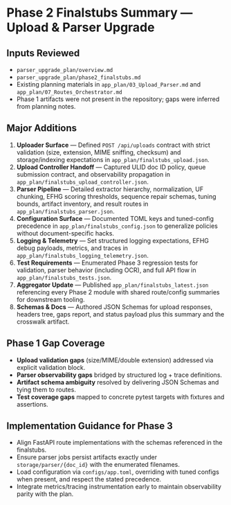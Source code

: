 # Phase 2 Finalstubs Summary — Upload & Parser Upgrade

## Inputs Reviewed
- `parser_upgrade_plan/overview.md`
- `parser_upgrade_plan/phase2_finalstubs.md`
- Existing planning materials in `app_plan/03_Upload_Parser.md` and `app_plan/07_Routes_Orchestrator.md`
- Phase 1 artifacts were not present in the repository; gaps were inferred from planning notes.

## Major Additions
1. **Uploader Surface** — Defined `POST /api/uploads` contract with strict validation (size, extension, MIME sniffing, checksum) and storage/indexing expectations in `app_plan/finalstubs_upload.json`.
2. **Upload Controller Handoff** — Captured ULID doc ID policy, queue submission contract, and observability propagation in `app_plan/finalstubs_upload_controller.json`.
3. **Parser Pipeline** — Detailed extractor hierarchy, normalization, UF chunking, EFHG scoring thresholds, sequence repair schemas, tuning bounds, artifact inventory, and result routes in `app_plan/finalstubs_parser.json`.
4. **Configuration Surface** — Documented TOML keys and tuned-config precedence in `app_plan/finalstubs_config.json` to generalize policies without document-specific hacks.
5. **Logging & Telemetry** — Set structured logging expectations, EFHG debug payloads, metrics, and traces in `app_plan/finalstubs_logging_telemetry.json`.
6. **Test Requirements** — Enumerated Phase 3 regression tests for validation, parser behavior (including OCR), and full API flow in `app_plan/finalstubs_tests.json`.
7. **Aggregator Update** — Published `app_plan/finalstubs_latest.json` referencing every Phase 2 module with shared route/config summaries for downstream tooling.
8. **Schemas & Docs** — Authored JSON Schemas for upload responses, headers tree, gaps report, and status payload plus this summary and the crosswalk artifact.

## Phase 1 Gap Coverage
- **Upload validation gaps** (size/MIME/double extension) addressed via explicit validation block.
- **Parser observability gaps** bridged by structured log + trace definitions.
- **Artifact schema ambiguity** resolved by delivering JSON Schemas and tying them to routes.
- **Test coverage gaps** mapped to concrete pytest targets with fixtures and assertions.

## Implementation Guidance for Phase 3
- Align FastAPI route implementations with the schemas referenced in the finalstubs.
- Ensure parser jobs persist artifacts exactly under `storage/parser/{doc_id}` with the enumerated filenames.
- Load configuration via `configs/app.toml`, overriding with tuned configs when present, and respect the stated precedence.
- Integrate metrics/tracing instrumentation early to maintain observability parity with the plan.
